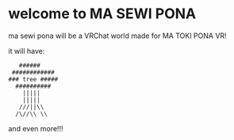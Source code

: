# welcome to MA SEWI PONA
ma sewi pona will be a VRChat world made for MA TOKI PONA VR!

it will have:

```
   ######
 ############
### tree #####
  ##########
    |||||
    |||||
   ///||\\
  /\//\\ \\
```
and even more!!!
